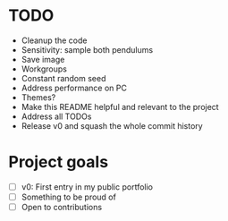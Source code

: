 # TODO

- Cleanup the code
- Sensitivity: sample both pendulums
- Save image
- Workgroups
- Constant random seed
- Address performance on PC
- Themes?
- Make this README helpful and relevant to the project
- Address all TODOs
- Release v0 and squash the whole commit history

# Project goals

- [ ] v0: First entry in my public portfolio
- [ ] Something to be proud of
- [ ] Open to contributions
